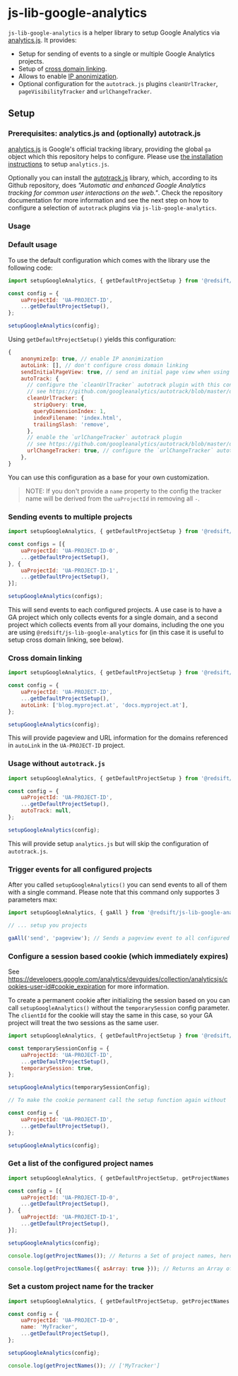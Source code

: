 # js-lib-google-analytics

`js-lib-google-analytics` is a helper library to setup Google Analytics via [analytics.js](https://developers.google.com/analytics/devguides/collection/analyticsjs/). It provides:

* Setup for sending of events to a single or multiple Google Analytics projects.
* Setup of [cross domain linking](https://support.google.com/analytics/answer/1034342?hl=en).
* Allows to enable [IP anonimization](https://developers.google.com/analytics/devguides/collection/analyticsjs/ip-anonymization).
* Optional configuration for the `autotrack.js` plugins `cleanUrlTracker`, `pageVisibilityTracker` and `urlChangeTracker`.

## Setup

### Prerequisites: analytics.js and (optionally) autotrack.js

[analytics.js](https://developers.google.com/analytics/devguides/collection/analyticsjs/) is Google's official tracking library, providing the global `ga` object which this repository helps to configure. Please use [the installation instructions](https://developers.google.com/analytics/devguides/collection/analyticsjs/) to setup `analytics.js`.

Optionally you can install the [autotrack.js](https://github.com/googleanalytics/autotrack) library, which, according to its Github repository, does *"Automatic and enhanced Google Analytics tracking for common user interactions on the web."*. Check the repository documentation for more information and see the next step on how to configure a selection of `autotrack` plugins via `js-lib-google-analytics`.

### Usage

### Default usage

To use the default configuration which comes with the library use the following code:

```javascript
import setupGoogleAnalytics, { getDefaultProjectSetup } from '@redsift/js-lib-google-analytics';

const config = {
    uaProjectId: 'UA-PROJECT-ID',
    ...getDefaultProjectSetup(),
};

setupGoogleAnalytics(config);
```

Using `getDefaultProjectSetup()` yields this configuration:

```javascript
{
    anonymizeIp: true, // enable IP anonimization
    autoLink: [], // don't configure cross domain linking 
    sendInitialPageView: true, // send an initial page view when using `setupGoogleAnalytics()`
    autoTrack: {
      // configure the `cleanUrlTracker` autotrack plugin with this configuration
      // see https://github.com/googleanalytics/autotrack/blob/master/docs/plugins/clean-url-tracker.md        
      cleanUrlTracker: {
        stripQuery: true,
        queryDimensionIndex: 1,
        indexFilename: 'index.html',
        trailingSlash: 'remove',
      },
      // enable the `urlChangeTracker` autotrack plugin
      // see https://github.com/googleanalytics/autotrack/blob/master/docs/plugins/url-change-tracker.md#differentiating-between-virtual-pageviews-and-the-initial-pageview
      urlChangeTracker: true, // configure the `urlChangeTracker` autotrack plugin with this configuration
    },
}
```

You can use this configuration as a base for your own customization.

> NOTE: If you don't provide a `name` property to the config the tracker name will be derived from the `uaProjectId` in removing all `-`.

### Sending events to multiple projects

```javascript
import setupGoogleAnalytics, { getDefaultProjectSetup } from '@redsift/js-lib-google-analytics';

const configs = [{
    uaProjectId: 'UA-PROJECT-ID-0',
    ...getDefaultProjectSetup(),
}, {
    uaProjectId: 'UA-PROJECT-ID-1',
    ...getDefaultProjectSetup(),
}];

setupGoogleAnalytics(configs);
```

This will send events to each configured projects. A use case is to have a GA project which only collects events for a single domain, and a second project which collects events from all your domains, including the one you are using `@redsift/js-lib-google-analytics` for (in this case it is useful to setup cross domain linking, see below).

### Cross domain linking

```javascript
import setupGoogleAnalytics, { getDefaultProjectSetup } from '@redsift/js-lib-google-analytics';

const config = {
    uaProjectId: 'UA-PROJECT-ID',
    ...getDefaultProjectSetup(),
    autoLink: ['blog.myproject.at', 'docs.myproject.at'],
};

setupGoogleAnalytics(config);
```

This will provide pageview and URL information for the domains referenced in `autoLink` in the `UA-PROJECT-ID` project.

### Usage without `autotrack.js`

```javascript
import setupGoogleAnalytics, { getDefaultProjectSetup } from '@redsift/js-lib-google-analytics';

const config = {
    uaProjectId: 'UA-PROJECT-ID',
    ...getDefaultProjectSetup(),
    autoTrack: null,
};

setupGoogleAnalytics(config);
```

This will provide setup `analytics.js` but will skip the configuration of `autotrack.js`.

### Trigger events for all configured projects

After you called `setupGoogleAnalytics()` you can send events to all of them with a single command. Please note that this command only supportes 3 parameters max:

```javascript
import setupGoogleAnalytics, { gaAll } from '@redsift/js-lib-google-analytics';

// ... setup you projects

gaAll('send', 'pageview'); // Sends a pageview event to all configured projects.
```

### Configure a session based cookie (which immediately expires)

See https://developers.google.com/analytics/devguides/collection/analyticsjs/cookies-user-id#cookie_expiration for more information.

To create a permanent cookie after initializing the session based on you can call `setupGoogleAnalytics()` without the `temporarySession` config parameter. The `clientId` for the cookie will stay the same in this case, so your GA project will treat the two sessions as the same user.

```javascript
import setupGoogleAnalytics, { getDefaultProjectSetup } from '@redsift/js-lib-google-analytics';

const temporarySessionConfig = {
    uaProjectId: 'UA-PROJECT-ID',
    ...getDefaultProjectSetup(),
    temporarySession: true,
};

setupGoogleAnalytics(temporarySessionConfig);

// To make the cookie permanent call the setup function again without `temporarySession`:

const config = {
    uaProjectId: 'UA-PROJECT-ID',
    ...getDefaultProjectSetup(),
};

setupGoogleAnalytics(config);
```

### Get a list of the configured project names

```javascript
import setupGoogleAnalytics, { getDefaultProjectSetup, getProjectNames } from '@redsift/js-lib-google-analytics';

const config = [{
    uaProjectId: 'UA-PROJECT-ID-0',
    ...getDefaultProjectSetup(),
}, {
    uaProjectId: 'UA-PROJECT-ID-1',
    ...getDefaultProjectSetup(),
}];

setupGoogleAnalytics(config);

console.log(getProjectNames()); // Returns a Set of project names, here: ['UA-PROJECT-ID-0' 'UA-PROJECT-ID-1']

console.log(getProjectNames({ asArray: true })); // Returns an Array of project names, here: ['UA-PROJECT-ID-0' 'UA-PROJECT-ID-1']
```

### Set a custom project name for the tracker

```javascript
import setupGoogleAnalytics, { getDefaultProjectSetup, getProjectNames } from '@redsift/js-lib-google-analytics';

const config = {
    uaProjectId: 'UA-PROJECT-ID-0',
    name: 'MyTracker',
    ...getDefaultProjectSetup(),
};

setupGoogleAnalytics(config);

console.log(getProjectNames()); // ['MyTracker']
```